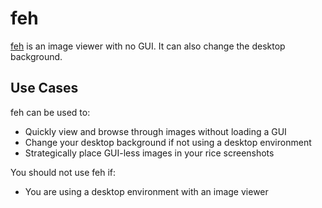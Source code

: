 # feh

[feh][feh] is an image viewer with no GUI. It can also change the desktop background.

## Use Cases

feh can be used to:

- Quickly view and browse through images without loading a GUI
- Change your desktop background if not using a desktop environment
- Strategically place GUI-less images in your rice screenshots

You should not use feh if:

- You are using a desktop environment with an image viewer

[feh]: https://github.com/derf/feh
